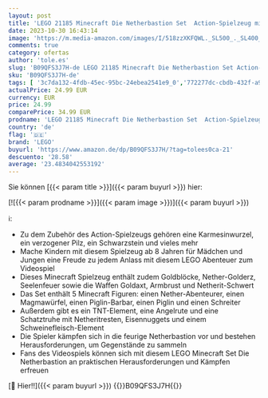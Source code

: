 ```yaml
---
layout: post
title: 'LEGO 21185 Minecraft Die Netherbastion Set  Action-Spielzeug mit Waffen  Rüstungen und 5 Charakteren  inkl. Piglin-Figur  Geburtstagsgeschenk für Jungen und Mädchen ab 8 Jahren'
date: 2023-10-30 16:43:14
image: 'https://m.media-amazon.com/images/I/518zzXKFQWL._SL500_._SL400_.jpg'
comments: true
category: ofertas
author: 'tole.es'
slug: 'B09QFS3J7H-de LEGO 21185 Minecraft Die Netherbastion Set Action-...'
sku: 'B09QFS3J7H-de'
tags: [ '3c7da132-4fdb-45ec-95bc-24ebea2541e9_0','772277dc-cbdb-432f-a915-25a321e9ed8c_0','772277dc-cbdb-432f-a915-25a321e9ed8c_3901','772277dc-cbdb-432f-a915-25a321e9ed8c_9901','Arborist Merchandising Root','Bauspielzeug & Konstruktionsspielzeug','Bauspielzeugsets','Custom Stores','Kunden-Favoriten: Spielzeug','LEGO','Self Service','Special Features Stores','Spielzeug','Xmas23 Most wanted Toys','lego','🇩🇪', ]
actualPrice: 24.99 EUR
currency: EUR
price: 24.99
comparePrice: 34.99 EUR
prodname: 'LEGO 21185 Minecraft Die Netherbastion Set  Action-Spielzeug mit Waffen  Rüstungen und 5 Charakteren  inkl. Piglin-Figur  Geburtstagsgeschenk für Jungen und Mädchen ab 8 Jahren'
country: 'de'
flag: '🇩🇪'
brand: 'LEGO'
buyurl: 'https://www.amazon.de/dp/B09QFS3J7H/?tag=tolees0ca-21'
descuento: '28.58'
average: '23.4834042553192'
---
```


Sie können [{{< param title >}}]({{< param buyurl >}}) hier:

[![{{< param prodname >}}]({{< param image >}})]({{< param buyurl >}})

ℹ️:

- Zu dem Zubehör des Action-Spielzeugs gehören eine Karmesinwurzel, ein verzogener Pilz, ein Schwarzstein und vieles mehr
- Mache Kindern mit diesem Spielzeug ab 8 Jahren für Mädchen und Jungen eine Freude zu jedem Anlass mit diesem LEGO Abenteuer zum Videospiel
- Dieses Minecraft Spielzeug enthält zudem Goldblöcke, Nether-Golderz, Seelenfeuer sowie die Waffen Goldaxt, Armbrust und Netherit-Schwert
- Das Set enthält 5 Minecraft Figuren: einen Nether-Abenteurer, einen Magmawürfel, einen Piglin-Barbar, einen Piglin und einen Schreiter
- Außerdem gibt es ein TNT-Element, eine Angelrute und eine Schatztruhe mit Netheritresten, Eisennuggets und einem Schweinefleisch-Element
- Die Spieler kämpfen sich in die feurige Netherbastion vor und bestehen Herausforderungen, um Gegenstände zu sammeln
- Fans des Videospiels können sich mit diesem LEGO Minecraft Set Die Netherbastion an praktischen Herausforderungen und Kämpfen erfreuen

[🛒 Hier!!]({{< param buyurl >}})
{{<world>}}B09QFS3J7H{{</world>}}
